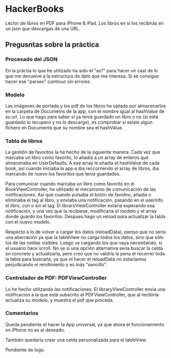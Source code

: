# HackerBooks
Lector de libros en PDF para iPhone & iPad. Los libros en sí los recibirás en un json que descargas de una URL.

## Pregusntas sobre la práctica

### Procesado del JSON
En la práctia lo que he utilizado ha sido el "as?" para hacer un cast de lo que me devuelve a la estructura de dato que me interesa. Si se consigue hacer ese "parseo" continuo sin errores.


### Modelo
Las imágenes de portada y los pdf de los libros he optado por almacenarlos en la carpeta de Documetns de la app, con el nombre igual al hashValue de su url. Lo que hago para saber si ya tenía guardado un libro o no (si está guardado lo recupero y no lo descargo), es comprobar si existe algún fichero en Documents que su nombre sea el hashValue.


### Tabla de libros
La gestión de favoritos la he hecho de la siguiente manera. Cada vez que marcaba un libro como favorito, lo añadía a un array de enteros que almacenaba en UserDefaults. A ese array le añadía el hashValue de cada book, así cuando iniciaba la app e iba reccorriendo el array de libros, iba marcando de nuevo los favoritos que tenía guardados.

Para comunicar cuando marcaba un libro como favorito en el BookViewController, he utilizado el mecanismo de comunicación de las notificaciones. Así que cuando pulsaba el botón de favotiro, añadía o eliminaba el tag al libro, y enviaba una notificación, pasando en el userInfo el libro, con o sin el tag. El libraryViewController estaría esperando esa notificación, y una vez que la recibiese, modificaría el modelo y el array donde guardo los favoritos. Despues hago un reload para actualizar la tabla con el nuevo modelo.

Respecto a lo de volver a cargar los datos (reloadData), pienso que no sería una aberración ya que la tableView no carga todos los datos, sino que sólo los de las celdas visibles. Luego va cargando los que vaya necesitando, si el usuario hace scroll.
No se si una opción alternativa sería buscar la celda en concreto y actualizarla, pero creo que no valdría la pena el recorrer toda la tabla para buscarla, ya que el hacer el reloadData no estaríamos perjudicando el rendimiento y es más "sencillo".


### Controlador de PDF: PDFViewController
Lo he hecho utilizando las notificaciones. El libraryViewController envia una notificación a la que está subscrito el PDFViewController, que al recibirla actualiza su modelo, y muestra el pdf que proceda.



### Comentarios
Queda pendiente el hacer la App universal, ya que ahora el funcionamiento en iPhone no es el deseado.

También quedaría crear una celda personalizada para el tableView.

Pendiente de logo.
